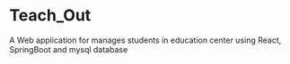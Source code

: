 # Teach_Out
A Web application for manages students in education center using React, SpringBoot and mysql database
